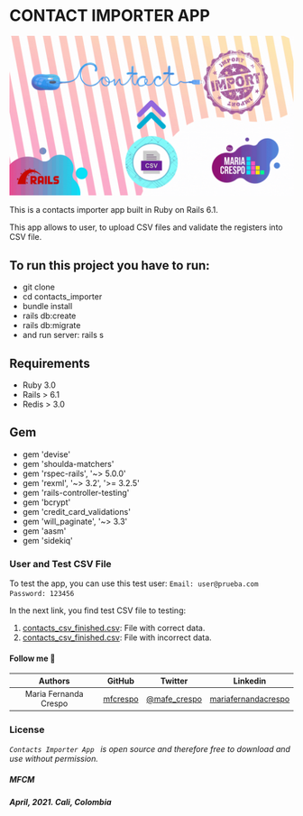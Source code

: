 # CONTACT IMPORTER APP

![](https://github.com/mfcrespo/contacts_importer/blob/main/app/assets/images/contact_importer.gif)

This is a contacts importer app built in Ruby on Rails 6.1.

This app allows to user, to upload CSV files and validate the registers into CSV file.

## To run this project you have to run:

* git clone <repo>
* cd contacts_importer
* bundle install
* rails db:create
* rails db:migrate
* and run server: rails s

## Requirements
* Ruby 3.0
* Rails > 6.1
* Redis > 3.0

## Gem
* gem 'devise'
* gem 'shoulda-matchers'
* gem 'rspec-rails', '~> 5.0.0'
* gem 'rexml', '~> 3.2', '>= 3.2.5'
* gem 'rails-controller-testing'
* gem 'bcrypt'
* gem 'credit_card_validations'
* gem 'will_paginate', '~> 3.3'
* gem 'aasm'
* gem 'sidekiq'

### User and Test CSV File

To test the app, you can use this test user:
`Email: user@prueba.com`
`Password: 123456`

In the next link, you find test CSV file to testing:
1. [contacts_csv_finished.csv](https://github.com/mfcrespo/contacts_importer/blob/main/csv_example/contacts_csv_finished.csv): File with correct data.
2. [contacts_csv_finished.csv](https://github.com/mfcrespo/contacts_importer/blob/main/csv_example/contacts_csv_failed.csv): File with incorrect data.

#### Follow me 💬

| Authors | GitHub | Twitter | Linkedin |
| :---: | :---: | :---: | :---: |
| Maria Fernanda Crespo | [mfcrespo](https://github.com/mfcrespo) | [@mafe_crespo](https://twitter.com/mafe_crespo) | [mariafernandacrespo](https://www.linkedin.com/in/mariafernandacrespo) |

### License
*`Contacts Importer App ` is open source and therefore free to download and use without permission.*

##### MFCM
##### April, 2021. Cali, Colombia